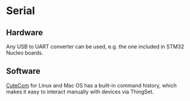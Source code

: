 # Serial

## Hardware

Any USB to UART converter can be used, e.g. the one included in STM32 Nucleo boards.

## Software

[CuteCom](http://cutecom.sourceforge.net/) for Linux and Mac OS has a built-in command history, which makes it easy to interact manually with devices via ThingSet.
